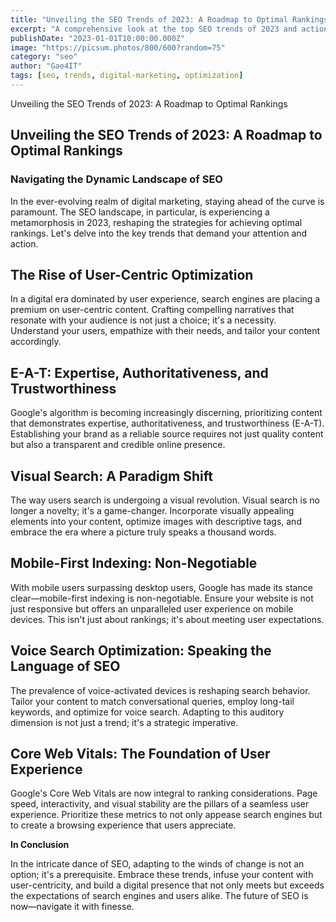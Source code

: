 ```yaml
---
title: "Unveiling the SEO Trends of 2023: A Roadmap to Optimal Rankings"
excerpt: "A comprehensive look at the top SEO trends of 2023 and actionable strategies to achieve higher search engine rankings."
publishDate: "2023-01-01T10:00:00.000Z"
image: "https://picsum.photos/800/600?random=75"
category: "seo"
author: "Gae4IT"
tags: [seo, trends, digital-marketing, optimization]
---
```


Unveiling the SEO Trends of 2023: A Roadmap to Optimal Rankings

## **Unveiling the SEO Trends of 2023: A Roadmap to Optimal Rankings**

### **Navigating the Dynamic Landscape of SEO**

In the ever-evolving realm of digital marketing, staying ahead of the curve is paramount. The SEO landscape, in particular, is experiencing a metamorphosis in 2023, reshaping the strategies for achieving optimal rankings. Let's delve into the key trends that demand your attention and action.

## **The Rise of User-Centric Optimization**

In a digital era dominated by user experience, search engines are placing a premium on user-centric content. Crafting compelling narratives that resonate with your audience is not just a choice; it's a necessity. Understand your users, empathize with their needs, and tailor your content accordingly.

## **E-A-T: Expertise, Authoritativeness, and Trustworthiness**

Google's algorithm is becoming increasingly discerning, prioritizing content that demonstrates expertise, authoritativeness, and trustworthiness (E-A-T). Establishing your brand as a reliable source requires not just quality content but also a transparent and credible online presence.

## **Visual Search: A Paradigm Shift**

The way users search is undergoing a visual revolution. Visual search is no longer a novelty; it's a game-changer. Incorporate visually appealing elements into your content, optimize images with descriptive tags, and embrace the era where a picture truly speaks a thousand words.

## **Mobile-First Indexing: Non-Negotiable**

With mobile users surpassing desktop users, Google has made its stance clear—mobile-first indexing is non-negotiable. Ensure your website is not just responsive but offers an unparalleled user experience on mobile devices. This isn't just about rankings; it's about meeting user expectations.

## **Voice Search Optimization: Speaking the Language of SEO**

The prevalence of voice-activated devices is reshaping search behavior. Tailor your content to match conversational queries, employ long-tail keywords, and optimize for voice search. Adapting to this auditory dimension is not just a trend; it's a strategic imperative.

## **Core Web Vitals: The Foundation of User Experience**

Google's Core Web Vitals are now integral to ranking considerations. Page speed, interactivity, and visual stability are the pillars of a seamless user experience. Prioritize these metrics to not only appease search engines but to create a browsing experience that users appreciate.

**In Conclusion**

In the intricate dance of SEO, adapting to the winds of change is not an option; it's a prerequisite. Embrace these trends, infuse your content with user-centricity, and build a digital presence that not only meets but exceeds the expectations of search engines and users alike. The future of SEO is now—navigate it with finesse.
